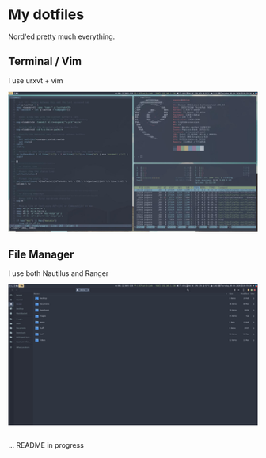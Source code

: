# My dotfiles

Nord'ed pretty much everything.

## Terminal / Vim

I use urxvt + vim

![](screen_1.jpg)

## File Manager

I use both Nautilus and Ranger

![](screen_2.jpg)

##

... README in progress
